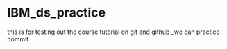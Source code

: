 # IBM_ds_practice
this is for testing out the course tutorial on git and github
_we can practice commit
